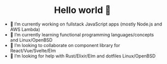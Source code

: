 <h1 align="center">Hello world 👋</h1>

- 🔭 I’m currently working on fullstack JavaScript apps (mostly Node.js and AWS Lambda)
- 🌱 I’m currently learning functional programming languages/concepts and Linux/OpenBSD
- 👯 I’m looking to collaborate on component library for React/Vue/Svelte/Elm
- 🤔 I’m looking for help with Rust/Elixir/Elm and dotfiles Linux/OpenBSD
